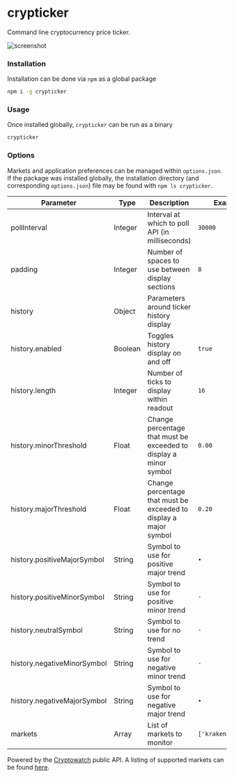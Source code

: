 # crypticker
Command line cryptocurrency price ticker.

![screenshot](https://github.com/sblaurock/crypticker/raw/master/screenshot.png "Example screenshot of ticker.")

### Installation
Installation can be done via `npm` as a global package
```bash
npm i -g crypticker
```

### Usage
Once installed globally, `crypticker` can be run as a binary
```bash
crypticker
```

### Options
Markets and application preferences can be managed within `options.json`. If the package was installed globally, the installation directory (and corresponding `options.json`) file may be found with `npm ls crypticker`.

| Parameter | Type | Description | Example |
| --- | --- | --- | --- |
| pollInterval | Integer | Interval at which to poll API (in milliseconds) | `30000` |
| padding | Integer | Number of spaces to use between display sections | `8` |
| history | Object | Parameters around ticker history display | |
| history.enabled | Boolean | Toggles history display on and off | `true` |
| history.length | Integer | Number of ticks to display within readout | `16` |
| history.minorThreshold | Float | Change percentage that must be exceeded to display a minor symbol | `0.00` |
| history.majorThreshold | Float | Change percentage that must be exceeded to display a major symbol | `0.20` |
| history.positiveMajorSymbol | String | Symbol to use for positive major trend | `∙` |
| history.positiveMinorSymbol | String | Symbol to use for positive minor trend | `⋅` |
| history.neutralSymbol | String | Symbol to use for no trend | `⋅` |
| history.negativeMinorSymbol | String | Symbol to use for negative minor trend | `⋅` |
| history.negativeMajorSymbol | String | Symbol to use for negative major trend | `∙` |
| markets | Array | List of markets to monitor | `['kraken:ethusd']` |

Powered by the [Cryptowatch](https://cryptowat.ch/docs/api) public API. A listing of supported markets can be found [here](https://api.cryptowat.ch/markets).
